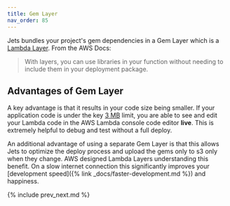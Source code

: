```yaml
---
title: Gem Layer
nav_order: 85
---
```


Jets bundles your project's gem dependencies in a Gem Layer which is a [Lambda Layer](https://docs.aws.amazon.com/lambda/latest/dg/configuration-layers.html). From the AWS Docs:

> With layers, you can use libraries in your function without needing to include them in your deployment package.

## Advantages of Gem Layer

A key advantage is that it results in your code size being smaller. If your application code is under the key [3 MB](https://docs.aws.amazon.com/lambda/latest/dg/limits.html) limit, you are able to see and edit your Lambda code in the AWS Lambda console code editor **live**.  This is extremely helpful to debug and test without a full deploy.

An additional advantage of using a separate Gem Layer is that this allows Jets to optimize the deploy process and upload the gems only to s3 only when they change.  AWS designed Lambda Layers understanding this benefit. On a slow internet connection this significantly improves your [development speed]({% link _docs/faster-development.md %}) and happiness.

{% include prev_next.md %}
